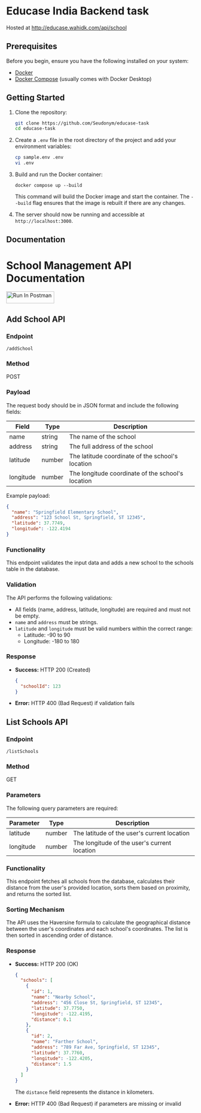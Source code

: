 # Educase India Backend task
Hosted at http://educase.wahidk.com/api/school
## Prerequisites

Before you begin, ensure you have the following installed on your system:
- [Docker](https://www.docker.com/get-started)
- [Docker Compose](https://docs.docker.com/compose/install/) (usually comes with Docker Desktop)

## Getting Started

1. Clone the repository:
   ```bash
   git clone https://github.com/Seudonym/educase-task
   cd educase-task
   ```
2. Create a `.env` file in the root directory of the project and add your environment variables:
   ```bash
   cp sample.env .env
   vi .env
   ```
4. Build and run the Docker container:
   ```
   docker compose up --build
   ```
   This command will build the Docker image and start the container. The `--build` flag ensures that the image is rebuilt if there are any changes.

5. The server should now be running and accessible at `http://localhost:3000`.

## Documentation
# School Management API Documentation
[<img src="https://run.pstmn.io/button.svg" alt="Run In Postman" style="width: 128px; height: 32px;">](https://www.postman.com/seudonym/workspace/educase-india/documentation/29389798-3f7263e3-d323-4fee-a84a-bd06110fc178)

## Add School API

### Endpoint
`/addSchool`

### Method
POST

### Payload
The request body should be in JSON format and include the following fields:

| Field | Type | Description |
|-------|------|-------------|
| name | string | The name of the school |
| address | string | The full address of the school |
| latitude | number | The latitude coordinate of the school's location |
| longitude | number | The longitude coordinate of the school's location |

Example payload:
```json
{
  "name": "Springfield Elementary School",
  "address": "123 School St, Springfield, ST 12345",
  "latitude": 37.7749,
  "longitude": -122.4194
}
```

### Functionality
This endpoint validates the input data and adds a new school to the schools table in the database.

### Validation
The API performs the following validations:
- All fields (name, address, latitude, longitude) are required and must not be empty.
- `name` and `address` must be strings.
- `latitude` and `longitude` must be valid numbers within the correct range:
  - Latitude: -90 to 90
  - Longitude: -180 to 180

### Response
- **Success:** HTTP 200 (Created)
  ```json
  {
    "schoolId": 123
  }
  ```
- **Error:** HTTP 400 (Bad Request) if validation fails

## List Schools API

### Endpoint
`/listSchools`

### Method
GET

### Parameters
The following query parameters are required:

| Parameter | Type | Description |
|-----------|------|-------------|
| latitude | number | The latitude of the user's current location |
| longitude | number | The longitude of the user's current location |


### Functionality
This endpoint fetches all schools from the database, calculates their distance from the user's provided location, sorts them based on proximity, and returns the sorted list.

### Sorting Mechanism
The API uses the Haversine formula to calculate the geographical distance between the user's coordinates and each school's coordinates. The list is then sorted in ascending order of distance.

### Response
- **Success:** HTTP 200 (OK)
  ```json
  {
    "schools": [
      {
        "id": 1,
        "name": "Nearby School",
        "address": "456 Close St, Springfield, ST 12345",
        "latitude": 37.7750,
        "longitude": -122.4195,
        "distance": 0.1
      },
      {
        "id": 2,
        "name": "Farther School",
        "address": "789 Far Ave, Springfield, ST 12345",
        "latitude": 37.7760,
        "longitude": -122.4205,
        "distance": 1.5
      }
    ]
  }
  ```
  The `distance` field represents the distance in kilometers.

- **Error:** HTTP 400 (Bad Request) if parameters are missing or invalid
